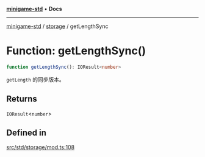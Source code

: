 [**minigame-std**](../../../README.md) • **Docs**

***

[minigame-std](../../../README.md) / [storage](../README.md) / getLengthSync

# Function: getLengthSync()

```ts
function getLengthSync(): IOResult<number>
```

`getLength` 的同步版本。

## Returns

`IOResult`\<`number`\>

## Defined in

[src/std/storage/mod.ts:108](https://github.com/JiangJie/minigame-std/blob/22787d0fd0cff776ed579de48ccf7523d9e4ce53/src/std/storage/mod.ts#L108)

